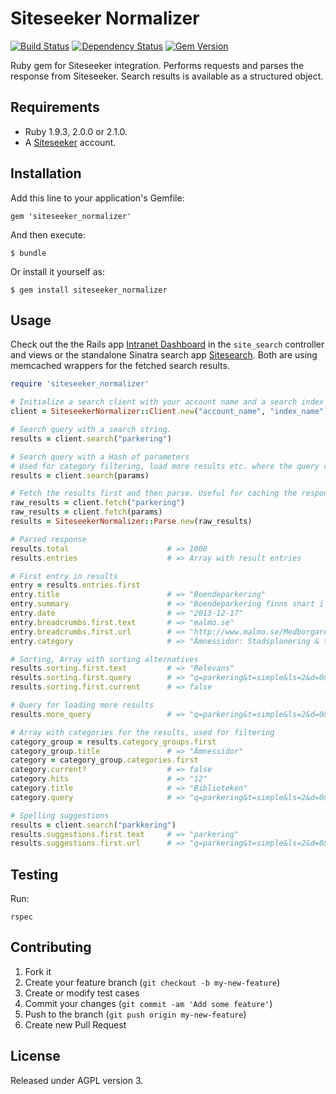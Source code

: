 # Siteseeker Normalizer

[![Build Status](https://travis-ci.org/malmostad/siteseeker_normalizer.png)](https://travis-ci.org/malmostad/siteseeker_normalizer) [![Dependency Status](https://gemnasium.com/malmostad/siteseeker_normalizer.png)](https://gemnasium.com/malmostad/siteseeker_normalizer) [![Gem Version](https://badge.fury.io/rb/siteseeker_normalizer.png)](http://badge.fury.io/rb/siteseeker_normalizer)

Ruby gem for Siteseeker integration. Performs requests and parses the response from Siteseeker. Search results is available as a structured object.

## Requirements
* Ruby 1.9.3, 2.0.0 or 2.1.0.
* A [Siteseeker](http://www.siteseeker.se/) account.

## Installation

Add this line to your application's Gemfile:

    gem 'siteseeker_normalizer'

And then execute:

    $ bundle

Or install it yourself as:

    $ gem install siteseeker_normalizer

## Usage
Check out the the Rails app [Intranet Dashboard](https://github.com/malmostad/intranet-dashboard) in the `site_search` controller and views or the standalone Sinatra search app [Sitesearch](https://github.com/malmostad/sitesearch). Both are using memcached wrappers for the fetched search results.

```Ruby
require 'siteseeker_normalizer'

# Initialize a search client with your account name and a search index name.
client = SiteseekerNormalizer::Client.new("account_name", "index_name")

# Search query with a search string.
results = client.search("parkering")

# Search query with a Hash of parameters
# Used for category filtering, load more results etc. where the query comes from a previous result.
results = client.search(params)

# Fetch the results first and then parse. Useful for caching the response before parsing.
raw_results = client.fetch("parkering")
raw_results = client.fetch(params)
results = SiteseekerNormalizer::Parse.new(raw_results)

# Parsed response
results.total                      # => 1008
results.entries                    # => Array with result entries

# First entry in results
entry = results.entries.first
entry.title                        # => "Boendeparkering"
entry.summary                      # => "Boendeparkering finns snart i 19 ..."
entry.date                         # => "2013-12-17"
entry.breadcrumbs.first.text       # => "malmo.se"
entry.breadcrumbs.first.url        # => "http://www.malmo.se/Medborgare.html"
entry.category                     # => "Ämnessidor: Stadsplanering & trafik"

# Sorting, Array with sorting alternatives
results.sorting.first.text         # => "Relevans"
results.sorting.first.query        # => "q=parkering&t=simple&ls=2&d=0&d1=01&d2 ..."
results.sorting.first.current      # => false

# Query for loading more results
results.more_query                 # => "q=parkering&t=simple&ls=2&d=0&d1=01&d2 ..."

# Array with categories for the results, used for filtering
category_group = results.category_groups.first
category_group.title               # => "Ämnessidor"
category = category_group.categories.first
category.current?                  # => false
category.hits                      # => "12"
category.title                     # => "Biblioteken"
category.query                     # => "q=parkering&t=simple&ls=2&d=0&d1=01&d2 ..."

# Spelling suggestions
results = client.search("parkkering")
results.suggestions.first.text     # => "parkering"
results.suggestions.first.url      # => "q=parkering&t=simple&ls=2&d=0&d1=01& ..."
```

## Testing
Run:

    rspec

## Contributing

1. Fork it
2. Create your feature branch (`git checkout -b my-new-feature`)
3. Create or modify test cases
4. Commit your changes (`git commit -am 'Add some feature'`)
5. Push to the branch (`git push origin my-new-feature`)
6. Create new Pull Request

## License
Released under AGPL version 3.

